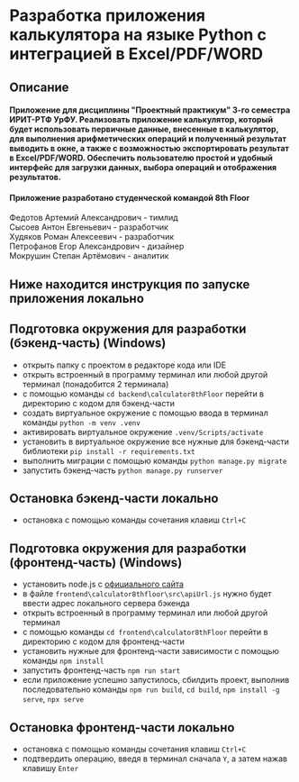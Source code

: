 # Разработка приложения калькулятора на языке Python с интеграцией в Excel/PDF/WORD

## Описание
#### Приложение для дисциплины "Проектный практикум" 3-го семестра ИРИТ-РТФ УрФУ. Реализовать приложение калькулятор, который будет использовать первичные данные, внесенные в калькулятор, для выполнения арифметических операций и полученный результат выводить в окне, а также с возможностью экспортировать результат в Excel/PDF/WORD. Обеспечить пользователю простой и удобный интерфейс для загрузки данных, выбора операций и отображения результатов.

#### Приложение разработано студенческой командой 8th Floor  
Федотов Артемий Александрович - тимлид  
Сысоев Антон Евгеньевич - разработчик  
Худяков Роман Алексеевич - разработчик  
Петрофанов Егор Александрович - дизайнер  
Мокрушин Степан Артёмович - аналитик  

## Ниже находится инструкция по запуске приложения локально
## Подготовка окружения для разработки (бэкенд-часть) (Windows)
- открыть папку с проектом в редакторе кода или IDE
- открыть встроенный в программу терминал или любой другой терминал (понадобится 2 терминала)
- с помощью команды `cd backend\calculator8thFloor` перейти в директорию с кодом для бэкенд-части
- создать виртуальное окружение с помощью ввода в терминал команды `python -m venv .venv`
- активировать виртуальное окружение `.venv/Scripts/activate`
- установить в виртуальное окружение все нужные для бэкенд-части библиотеки `pip install -r requirements.txt`
- выполнить миграции с помощью команды `python manage.py migrate`
- запустить бэкенд-часть `python manage.py runserver`

## Остановка бэкенд-части локально 
- остановка с помощью команды сочетания клавиш `Ctrl+C`

## Подготовка окружения для разработки (фронтенд-часть) (Windows)
- установить node.js с [официального сайта](https://nodejs.org/en)
- в файле `frontend\calculator8thfloor\src\apiUrl.js` нужно будет ввести адрес локального сервера бэкенда
- открыть встроенный в программу терминал или любой другой терминал
- с помощью команды `cd frontend\calculator8thFloor` перейти в директорию с кодом для фронтенд-части
- установить нужные для фронтенд-части зависимости с помощью команды `npm install`
- запустить фронтенд-часть `npm run start`
- если приложение успешно запустилось, сбилдить проект, выполнив последовательно команды `npm run build`, `cd build`, `npm install -g serve`, `npx serve`

## Остановка фронтенд-части локально 
- остановка с помощью команды сочетания клавиш `Ctrl+C`
- подтвердить операцию, введя в терминал сначала `Y`, а затем нажав клавишу `Enter`